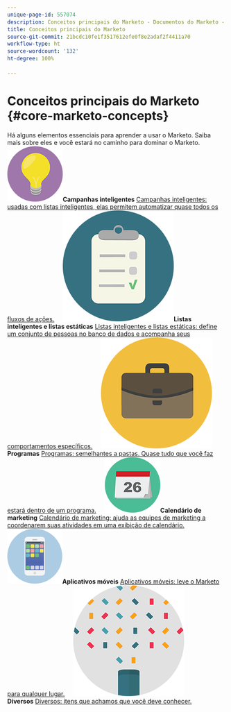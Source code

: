 ```yaml
---
unique-page-id: 557074
description: Conceitos principais do Marketo - Documentos do Marketo - Documentação do produto
title: Conceitos principais do Marketo
source-git-commit: 21bcdc10fe1f3517612efe0f8e2adaf2f4411a70
workflow-type: ht
source-wordcount: '132'
ht-degree: 100%

---
```



# Conceitos principais do Marketo {#core-marketo-concepts}

Há alguns elementos essenciais para aprender a usar o Marketo. Saiba mais sobre eles e você estará no caminho para dominar o Marketo.
**![Campanhas inteligentes](assets/seo-01.png)Campanhas inteligentes** [Campanhas inteligentes: usadas com listas inteligentes, elas permitem automatizar quase todos os fluxos de ações.](https://docs.marketo.com/display/DOCS/Smart+Campaigns)     **![Listas inteligentes e listas estáticas](assets/office-35.png)Listas inteligentes e listas estáticas** [Listas inteligentes e listas estáticas: define um conjunto de pessoas no banco de dados e acompanha seus comportamentos específicos.](https://docs.marketo.com/display/DOCS/Smart+Lists+and+Static+Lists)     **![Programas](assets/office-02.png)Programas** [Programas: semelhantes a pastas. Quase tudo que você faz estará dentro de um programa.](https://docs.marketo.com/display/DOCS/Programs)     **![Calendário de marketing](assets/office-10.png)Calendário de marketing** [Calendário de marketing: ajuda as equipes de marketing a coordenarem suas atividades em uma exibição de calendário.](https://docs.marketo.com/display/DOCS/Marketing+Calendar)     **![Aplicativos móveis](assets/mobile-apps.png)Aplicativos móveis** [Aplicativos móveis: leve o Marketo para qualquer lugar.](core-marketo-concepts/mobile-apps.md)     **![Diversos](assets/party-11.png)Diversos** [Diversos: itens que achamos que você deve conhecer.](https://docs.marketo.com/display/DOCS/Miscellaneous)
